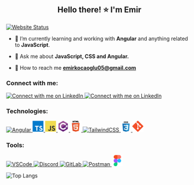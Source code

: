 <h2 align="center">Hello there! ⭐ I'm Emir</h2>

<p align="left">
    <a href="https://www.bilalemirkocaoglu.com/" target="_blank">
        <img src="https://img.shields.io/badge/www.bilalemirkocaoglu.com-Up-brightgreen?style=flat-square" alt="Website Status">
    </a>
</p>

- 👾 I’m currently learning and working with **Angular** and anything related to **JavaScript**.

- 💬  Ask me about **JavaScript, CSS and Angular.**

- 📧  How to reach me **[emirkocaoglu05@gmail.com](mailto:emirkocaoglu05@gmail.com)**

<h3 align="left">Connect with me:</h3>
<p align="left">
<!-- Light Mode -->
<a href="https://www.linkedin.com/in/bilal-emir-kocao%C4%9Flu-375622238/#gh-light-mode-only" target="_blank">
<img src="https://img.shields.io/badge/LinkedIn-3572A5?style=for-the-badge&logo=linkedin&logoColor=white#gh-light-mode-only" alt="Connect with me on LinkedIn">
</a>
<!-- Dark Mode -->
<a href="https://www.linkedin.com/in/bilal-emir-kocao%C4%9Flu-375622238/#gh-dark-mode-only">
<img src="https://img.shields.io/badge/LinkedIn-ffffff?style=for-the-badge&logo=linkedin&logoColor=0690FA#gh-dark-mode-only" alt="Connect with me on LinkedIn">
</a>
</p>

<h3 align="left">Technologies:</h3>
<p align="left">
 <a href="https://angular.io/" target="_blank" rel="noopener"> 
    <img src="https://angular.io/assets/images/logos/angular/angular.svg" alt="Angular" width="30" height="30"/> 
  </a>
    
  <a href="https://www.typescriptlang.org/" target="_blank" rel="noopener"> 
    <img src="https://raw.githubusercontent.com/devicons/devicon/master/icons/typescript/typescript-original.svg" alt="TypeScript" width="30" height="30"/> 
  </a>
    
 <a href="https://www.javascript.com/" target="_blank" rel="noopener"> 
    <img src="https://raw.githubusercontent.com/devicons/devicon/master/icons/javascript/javascript-original.svg" alt="JavaScript" width="30" height="30"/> 
  </a>
    
 <a href="https://learn.microsoft.com/en-us/dotnet/csharp/" target="_blank" rel="noopener"> 
    <img src="https://raw.githubusercontent.com/devicons/devicon/master/icons/csharp/csharp-original.svg" alt="C#" width="30" height="30"/> 
  </a>
    
<a href="https://www.w3.org/html/" target="_blank" rel="noopener"> 
    <img src="https://raw.githubusercontent.com/devicons/devicon/master/icons/html5/html5-original-wordmark.svg" alt="HTML5" width="30" height="30"/> 
  </a>

  <a href="https://tailwindcss.com/" target="_blank" rel="noopener"> 
    <img src="https://www.vectorlogo.zone/logos/tailwindcss/tailwindcss-icon.svg" alt="TailwindCSS" width="30" height="30"/> 
  </a>

  <a href="https://www.w3schools.com/css/" target="_blank" rel="noopener"> 
    <img src="https://raw.githubusercontent.com/devicons/devicon/master/icons/css3/css3-original-wordmark.svg" alt="CSS3" width="28" height="28"/> 
  </a>


  <a href="https://git-scm.com/" target="_blank" rel="noopener"> 
    <img src="https://raw.githubusercontent.com/devicons/devicon/master/icons/git/git-original.svg" alt="Git" width="30" height="30"/> 
  </a>

</p>

<h3 align="left">Tools:</h3>
<p align="left">
  <a href="https://code.visualstudio.com/" target="_blank" rel="noopener"> 
    <img src="https://upload.wikimedia.org/wikipedia/commons/thumb/9/9a/Visual_Studio_Code_1.35_icon.svg/1024px-Visual_Studio_Code_1.35_icon.svg.png" alt="VSCode" width="30" height="30"/> 
  </a>
  <a href="https://discord.com/" target="_blank" rel="noopener"> 
    <img src="https://cdn4.iconfinder.com/data/icons/logos-and-brands/512/91_Discord_logo_logos-512.png" alt="Discord" width="30" height="30"/> 
  </a>
  <a href="https://www.gitlab.com/" target="_blank" rel="noopener"> 
    <img src="https://about.gitlab.com/images/press/logo/png/gitlab-logo-1-color-black-rgb.png" alt="GitLab" width="30" height="30"/> 
  </a>
  <a href="https://www.postman.com/" target="_blank" rel="noopener"> 
    <img src="https://www.vectorlogo.zone/logos/getpostman/getpostman-icon.svg" alt="Postman" width="30" height="30"/> 
  </a>

  <a href="https://www.figma.com/" target="_blank" rel="noopener"> 
    <img src="https://raw.githubusercontent.com/devicons/devicon/1119b9f84c0290e0f0b38982099a2bd027a48bf1/icons/figma/figma-original.svg" alt="Figma" width="30" height="30"/> 
  </a>


</p>


![Top Langs](https://github-readme-stats.vercel.app/api/top-langs/?username=Emirkcgl&layout=compact&langs_count=6&theme=default)
